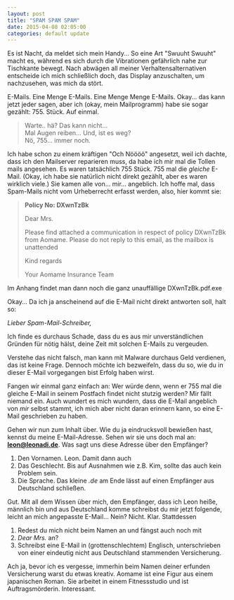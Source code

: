 ```yaml
---
layout: post
title: "SPAM SPAM SPAM"
date: 2015-04-08 02:05:00
categories: default update
---
```


Es ist Nacht, da meldet sich mein Handy... So eine Art "Swuuht Swuuht" macht es, während es sich durch die Vibrationen gefährlich nahe zur Tischkante bewegt. Nach abwägen all meiner Verhaltensalternativen entscheide ich mich schließlich doch, das Display anzuschalten, um nachzusehen, was mich da stört.

E-Mails. Eine Menge E-Mails. Eine Menge Menge E-Mails. Okay... das kann jetzt jeder sagen, aber ich (okay, mein Mailprogramm) habe sie sogar gezählt: 755. Stück. Auf einmal.

> Warte.. hä? Das kann nicht...  
> Mal Augen reiben... Und, ist es weg?  
> Nö, 755... immer noch.

Ich habe schon zu einem kräftigen "Och Nöööö" angesetzt, weil ich dachte, dass ich den Mailserver reparieren muss, da habe ich mir mal die Tollen mails angesehen. Es waren tatsächlich 755 Stück. 755 mal die *gleiche* E-Mail. (Okay, ich habe sie natürlich nicht direkt gezählt, aber es waren wirklich viele.) Sie kamen alle von... mir... angeblich. Ich hoffe mal, dass Spam-Mails nicht vom Urheberrecht erfasst werden, also, hier kommt sie:

> **Policy No: DXwnTzBk**  
>
> Dear Mrs.
>
> Please find attached a communication in respect of policy
> DXwnTzBk from Aomame. Please do not reply to this email, as the
> mailbox is unattended
>
> Kind regards
>
> Your Aomame Insurance Team

Im Anhang findet man dann noch die ganz unauffällige DXwnTzBk.pdf.exe

Okay... Da ich ja anscheinend auf die E-Mail nicht direkt antworten soll, halt so:


*Lieber Spam-Mail-Schreiber,*

Ich finde es durchaus Schade, dass du es aus mir unverständlichen Gründen für nötig hälst, deine Zeit mit solchen E-Mails zu vergeuden.

Verstehe das nicht falsch, man kann mit Malware durchaus Geld verdienen, das ist keine Frage. Dennoch möchte ich bezweifeln, dass du so, wie du in dieser E-Mail vorgegangen bist Erfolg haben wirst.

Fangen wir einmal ganz einfach an: Wer würde denn, wenn er 755 mal die gleiche E-Mail in seinem Postfach findet nicht stutzig werden? Mir fällt niemand ein. Auch wundert es mich wundern, dass die E-Mail angeblich von *mir* selbst stammt, ich mich aber nicht daran erinnern kann, so eine E-Mail geschrieben zu haben.

Gehen wir nun zum Inhalt über. Wie du ja eindrucksvoll bewießen hast, kennst du meine E-Mail-Adresse. Sehen wir sie uns doch mal an: **leon@leonadi.de**. Was sagt uns diese Adresse über den Empfänger?
1. Den Vornamen. Leon. Damit dann auch
2. Das Geschlecht. Bis auf Ausnahmen wie z.B. Kim, sollte das auch kein Problem sein.
3. Die Sprache. Das kleine *.de* am Ende lässt auf einen Empfänger aus Deutschland schließen.

Gut. Mit all dem Wissen über mich, den Empfänger, dass ich Leon heiße, männlich bin und aus Deutschland komme schreibst du mir jetzt folgende, leicht an mich angepasste E-Mail... Nein? Nicht. Klar. Stattdessen

1. Redest du mich nicht beim Namen an und fängst auch noch mit
2. *Dear Mrs.* an?
3. Schreibst eine E-Mail in (grottenschlechtem) Englisch, unterschrieben von einer eindeutig nicht aus Deutschland stammenden Versicherung.

Ach ja, bevor ich es vergesse, immerhin beim Namen deiner erfunden Versicherung warst du etwas kreativ. Aomame ist eine Figur aus einem japanischen Roman. Sie arbeitet in einem Fitnessstudio und ist Auftragsmörderin. Interessant.
